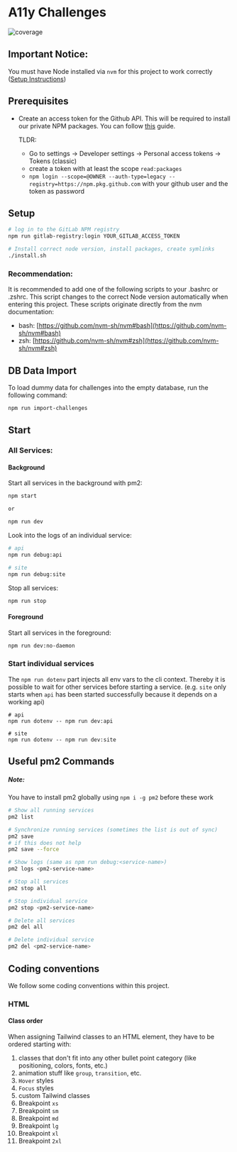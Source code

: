 # A11y Challenges

![coverage](https://gitlab.mediacube.at/a11yphant/a11yphant/badges/develop/coverage.svg)

## Important Notice:

You must have Node installed via `nvm` for this project to work correctly
([Setup Instructions](https://github.com/nvm-sh/nvm#installing-and-updating))

## Prerequisites

- Create an access token for the Github API. This will be required to install our private NPM packages. You can follow [this](https://docs.github.com/en/authentication/keeping-your-account-and-data-secure/creating-a-personal-access-token) guide.

  TLDR:

  - Go to settings -> Developer settings -> Personal access tokens -> Tokens (classic)
  - create a token with at least the scope `read:packages`
  - `npm login --scope=@OWNER --auth-type=legacy --registry=https://npm.pkg.github.com` with your github user and the token as password

## Setup

```sh
# log in to the GitLab NPM registry
npm run gitlab-registry:login YOUR_GITLAB_ACCESS_TOKEN

# Install correct node version, install packages, create symlinks
./install.sh
```

### Recommendation:

It is recommended to add one of the following scripts to your .bashrc or .zshrc.
This script changes to the correct Node version automatically when entering this project.
These scripts originate directly from the nvm documentation:

- bash: [https://github.com/nvm-sh/nvm#bash](https://github.com/nvm-sh/nvm#bash)
- zsh: [https://github.com/nvm-sh/nvm#zsh](https://github.com/nvm-sh/nvm#zsh)

## DB Data Import

To load dummy data for challenges into the empty database, run the following command:

```sh
npm run import-challenges
```

## Start

### All Services:

#### Background

Start all services in the background with pm2:

```sh
npm start

or

npm run dev
```

Look into the logs of an individual service:

```sh
# api
npm run debug:api

# site
npm run debug:site
```

Stop all services:

```sh
npm run stop
```

#### Foreground

Start all services in the foreground:

```sh
npm run dev:no-daemon
```

### Start individual services

The `npm run dotenv` part injects all env vars to the cli context.
Thereby it is possible to wait for other services before starting a service.
(e.g. `site` only starts when `api` has been started successfully because it depends on a working api)

```
# api
npm run dotenv -- npm run dev:api

# site
npm run dotenv -- npm run dev:site
```

## Useful pm2 Commands

##### Note:

You have to install pm2 globally using `npm i -g pm2` before these work

```sh
# Show all running services
pm2 list

# Synchronize running services (sometimes the list is out of sync)
pm2 save
# if this does not help
pm2 save --force

# Show logs (same as npm run debug:<service-name>)
pm2 logs <pm2-service-name>

# Stop all services
pm2 stop all

# Stop individual service
pm2 stop <pm2-service-name>

# Delete all services
pm2 del all

# Delete individual service
pm2 del <pm2-service-name>
```

## Coding conventions

We follow some coding conventions within this project.

### HTML

#### Class order

When assigning Tailwind classes to an HTML element, they have to be ordered starting with:

1. classes that don't fit into any other bullet point category (like positioning, colors, fonts, etc.)
2. animation stuff like `group`, `transition`, etc.
3. `Hover` styles
4. `Focus` styles
5. custom Tailwind classes
6. Breakpoint `xs`
7. Breakpoint `sm`
8. Breakpoint `md`
9. Breakpoint `lg`
10. Breakpoint `xl`
11. Breakpoint `2xl`
